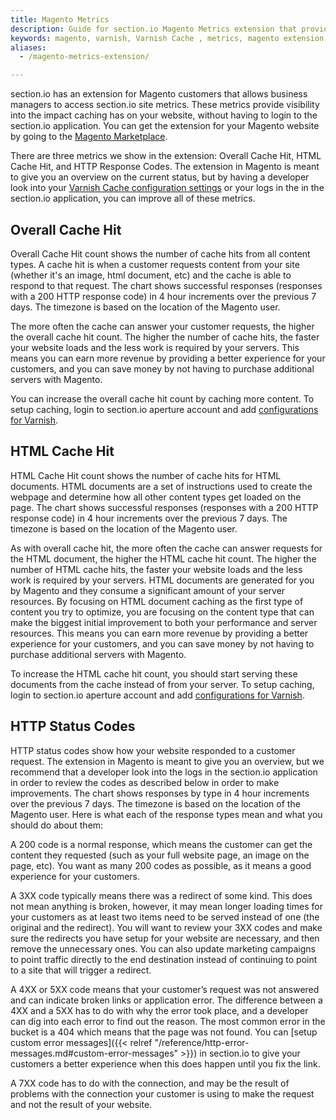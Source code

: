 ```yaml
---
title: Magento Metrics
description: Guide for section.io Magento Metrics extension that provides visibility into the impact caching has on your website.
keywords: magento, varnish, Varnish Cache , metrics, magento extension, cache, page speed, webpage speed
aliases:
  - /magento-metrics-extension/

---
```


section.io has an extension for Magento customers that allows business managers to access section.io site metrics. These metrics provide visibility into the impact caching has on your website, without having to login to the section.io application. You can get the extension for your Magento website by going to the [Magento Marketplace](https://marketplace.magento.com/sectionio-metrics.html).

There are three metrics we show in the extension: Overall Cache Hit, HTML Cache Hit, and HTTP Response Codes. The extension in Magento is meant to give you an overview on the current status, but by having a developer look into your [Varnish Cache configuration settings](/docs/basic-configuration/#varnish) or your logs in the in the section.io application, you can improve all of these metrics.

## Overall Cache Hit
Overall Cache Hit count shows the number of cache hits from all content types. A cache hit is when a customer requests content from your site (whether it's an image, html document, etc) and the cache is able to respond to that request. The chart shows successful responses (responses with a 200 HTTP response code) in 4 hour increments over the previous 7 days. The timezone is based on the location of the Magento user.

The more often the cache can answer your customer requests, the higher the overall cache hit count. The higher the number of cache hits, the faster your website loads and the less work is required by your servers. This means you can earn more revenue by providing a better experience for your customers, and you can save money by not having to purchase additional servers with Magento.

You can increase the overall cache hit count by caching more content. To setup caching, login to section.io aperture account and add [configurations for Varnish](/docs/basic-configuration/#varnish).


## HTML Cache Hit
HTML Cache Hit count shows the number of cache hits for HTML documents. HTML documents are a set of instructions used to create the webpage and determine how all other content types get loaded on the page. The chart shows successful responses (responses with a 200 HTTP response code) in 4 hour increments over the previous 7 days. The timezone is based on the location of the Magento user.

As with overall cache hit, the more often the cache can answer requests for the HTML document, the higher the HTML cache hit count. The higher the number of HTML cache hits, the faster your website loads and the less work is required by your servers. HTML documents are generated for you by Magento and they consume a significant amount of your server resources. By focusing on HTML document caching as the first type of content you try to optimize, you are focusing on the content type that can make the biggest initial improvement to both your performance and server resources. This means you can earn more revenue by providing a better experience for your customers, and you can save money by not having to purchase additional servers with Magento.

To increase the HTML cache hit count, you should start serving these documents from the cache instead of from your server. To setup caching, login to section.io aperture account and add [configurations for Varnish](/docs/basic-configuration/#varnish).

## HTTP Status Codes
HTTP status codes show how your website responded to a customer request. The extension in Magento is meant to give you an overview, but we recommend that a developer look into the logs in the section.io application in order to review the codes as described below in order to make improvements. The chart shows responses by type in 4 hour increments over the previous 7 days. The timezone is based on the location of the Magento user. Here is what each of the response types mean and what you should do about them:

A 200 code is a normal response, which means the customer can get the content they requested (such as your full website page, an image on the page, etc). You want as many 200 codes as possible, as it means a good experience for your customers.

A 3XX code typically means there was a redirect of some kind. This does not mean anything is broken, however, it may mean longer loading times for your customers as at least two items need to be served instead of one (the original and the redirect). You will want to review your 3XX codes and make sure the redirects you have setup for your website are necessary, and then remove the unnecessary ones. You can also update marketing campaigns to point traffic directly to the end destination instead of continuing to point to a site that will trigger a redirect.

A 4XX or 5XX code means that your customer’s request was not answered and can indicate broken links or application error. The difference between a 4XX and a 5XX has to do with why the error took place, and a developer can dig into each error to find out the reason. The most common error in the bucket is a 404 which means that the page was not found. You can [setup custom error messages]({{< relref "/reference/http-error-messages.md#custom-error-messages" >}}) in section.io to give your customers a better experience when this does happen until you fix the link.

A 7XX code has to do with the connection, and may be the result of problems with the connection your customer is using to make the request and not the result of your website.
